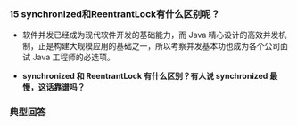 ### 15 synchronized和ReentrantLock有什么区别呢？
- 软件并发已经成为现代软件开发的基础能力，而 Java 精心设计的高效并发机制，正是构建大规模应用的基础之一，所以考察并发基本功也成为各个公司面试 Java 工程师的必选项。
>
- **synchronized 和 ReentrantLock 有什么区别？有人说 synchronized 最慢，这话靠谱吗？**
>
### 典型回答




